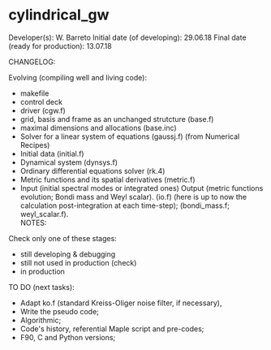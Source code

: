 # cylindrical_gw

Developer(s): W. Barreto
Initial date (of developing):      29.06.18
Final date (ready for production): 13.07.18 

CHANGELOG:

Evolving (compiling well and living code):

- makefile
- control deck
- driver (cgw.f)
- grid, basis and frame as an unchanged strutcture (base.f)
- maximal dimensions and allocations (base.inc)
- Solver for a linear system of equations (gaussj.f) (from Numerical Recipes)
- Initial data (initial.f)
- Dynamical system (dynsys.f) 
- Ordinary differential equations solver (rk.4)
- Metric functions and its spatial derivatives (metric.f)
- Input (initial spectral modes or integrated ones) Output (metric functions evolution;
  Bondi mass and Weyl scalar). (io.f) (here is up to now the calculation post-integration
  at each time-step); (bondi_mass.f; weyl_scalar.f).  
NOTES:

Check only one of these stages:

- still developing &  debugging 
- still not used in production (check)
- in production 

TO DO (next tasks):

- Adapt ko.f (standard Kreiss-Oliger noise filter, if necessary), 
- Write the pseudo code;
- Algorithmic;
- Code's history, referential Maple script and pre-codes;
- F90, C and Python versions;
 
